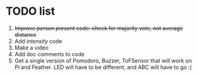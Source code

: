# TODO list

1. ~~Improve *person present* code: check for majority vote, not average distance~~
1. Add *intensity* code
1. Make a video
1. Add doc comments to code
1. Get a single version of Pomodoro, Buzzer, ToFSensor that will work on Pi and Feather. LED will have to be different, and ABC will have to go :(
